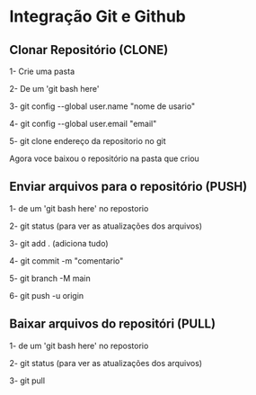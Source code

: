 # Integração Git e Github

## Clonar Repositório (CLONE)
1- Crie uma pasta 

2- De um 'git bash here'

3- git config --global user.name "nome de usario"

4- git config --global user.email "email"

5- git clone endereço da repositorio no git

Agora voce baixou o repositório na pasta que criou

## Enviar arquivos para o repositório (PUSH)

1- de um 'git bash here' no repostorio 

2- git status (para ver as atualizações dos arquivos)

3- git add . (adiciona tudo)

4- git commit -m "comentario"

5- git branch -M main

6- git push -u origin
 
## Baixar arquivos do repositóri (PULL)
1- de um 'git bash here' no repostorio 

2- git status (para ver as atualizações dos arquivos)

3- git pull
